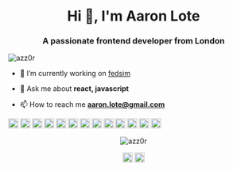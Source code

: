 <h1 align="center">Hi 👋, I'm Aaron Lote</h1>
<h3 align="center">A passionate frontend developer from London</h3>

<p align="left"> <img src="https://komarev.com/ghpvc/?username=azz0r" alt="azz0r" /> </p>

- 🔭 I’m currently working on [fedsim](https://fedsim.io)

- 💬 Ask me about **react, javascript**

- 📫 How to reach me **aaron.lote@gmail.com**

<p align="left"><img src="https://devicons.github.io/devicon/devicon.git/icons/react/react-original-wordmark.svg" alt="react" width="20" height="20"/> <img src="https://devicons.github.io/devicon/devicon.git/icons/backbonejs/backbonejs-original-wordmark.svg" alt="backbonejs" width="20" height="20"/> <img src="https://devicons.github.io/devicon/devicon.git/icons/css3/css3-original-wordmark.svg" alt="css3" width="20" height="20"/> <img src="https://devicons.github.io/devicon/devicon.git/icons/docker/docker-original-wordmark.svg" alt="docker" width="20" height="20"/> <img src="https://devicons.github.io/devicon/devicon.git/icons/html5/html5-original-wordmark.svg" alt="html5" width="20" height="20"/> <img src="https://devicons.github.io/devicon/devicon.git/icons/javascript/javascript-original.svg" alt="javascript" width="20" height="20"/> <img src="https://devicons.github.io/devicon/devicon.git/icons/mongodb/mongodb-original-wordmark.svg" alt="mongodb" width="20" height="20"/> <img src="https://devicons.github.io/devicon/devicon.git/icons/mysql/mysql-original-wordmark.svg" alt="mysql" width="20" height="20"/> <img src="https://devicons.github.io/devicon/devicon.git/icons/php/php-original.svg" alt="php" width="20" height="20"/> <img src="https://devicons.github.io/devicon/devicon.git/icons/nginx/nginx-original.svg" alt="nginx" width="20" height="20"/> <img src="https://devicons.github.io/devicon/devicon.git/icons/redux/redux-original.svg" alt="redux" width="20" height="20"/> <img src="https://devicons.github.io/devicon/devicon.git/icons/webpack/webpack-original.svg" alt="webpack" width="20" height="20"/> <img src="https://devicons.github.io/devicon/devicon.git/icons/express/express-original-wordmark.svg" alt="express" width="20" height="20"/></p><p align="center"> <img src="https://github-readme-stats.vercel.app/api?username=azz0r&show_icons=true" alt="azz0r" /> </p>

<p align="center">
<a href="https://twitter.com/fedsimulator" target="blank"><img align="center" src="https://cdn.jsdelivr.net/npm/simple-icons@3.0.1/icons/twitter.svg" alt="fedsimulator" height="20" width="20" /></a>
<a href="https://stackoverflow.com/users/275218/azz0r" target="blank"><img align="center" src="https://cdn.jsdelivr.net/npm/simple-icons@3.0.1/icons/stackoverflow.svg" alt="azz0r" height="20" width="20" /></a>
</p>

